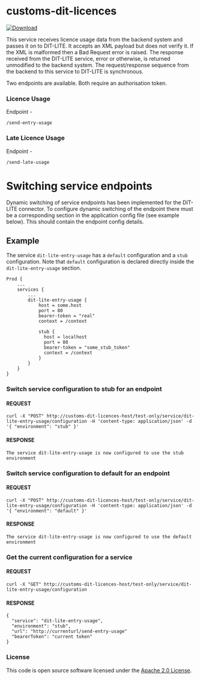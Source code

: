 # customs-dit-licences

 [ ![Download](https://api.bintray.com/packages/hmrc/releases/customs-dit-licences/images/download.svg) ](https://bintray.com/hmrc/releases/customs-dit-licences/_latestVersion)

This service receives licence usage data from the backend system and passes it on to DIT-LITE. It accepts an XML payload but does not verify it.
If the XML is malformed then a Bad Request error is raised. The response received from the DIT-LITE service, error or otherwise, is returned unmodified to the backend system.
The request/response sequence from the backend to this service to DIT-LITE is synchronous.

Two endpoints are available. Both require an authorisation token.

### Licence Usage

Endpoint - 
```
/send-entry-usage
```


### Late Licence Usage

Endpoint - 
```
/send-late-usage
```


# Switching service endpoints

Dynamic switching of service endpoints has been implemented for the DIT-LITE connector. To configure dynamic
switching of the endpoint there must be a corresponding section in the application config file
(see example below). This should contain the endpoint config details.


## Example
The service `dit-lite-entry-usage` has a `default` configuration and a `stub` configuration. Note
that `default` configuration is declared directly inside the `dit-lite-entry-usage` section.

    Prod {
        ...
        services {
            ...
            dit-lite-entry-usage {
                host = some.host
                port = 80
                bearer-token = "real"
                context = /context
                
                stub {
                  host = localhost
                  port = 80
                  bearer-token = "some_stub_token"
                  context = /context
                }
            }
        }
    }
    
### Switch service configuration to stub for an endpoint

#### REQUEST
    curl -X "POST" http://customs-dit-licences-host/test-only/service/dit-lite-entry-usage/configuration -H 'content-type: application/json' -d '{ "environment": "stub" }'
    

#### RESPONSE

    The service dit-lite-entry-usage is now configured to use the stub environment


### Switch service configuration to default for an endpoint

#### REQUEST

    curl -X "POST" http://customs-dit-licences-host/test-only/service/dit-lite-entry-usage/configuration -H 'content-type: application/json' -d '{ "environment": "default" }'

#### RESPONSE

    The service dit-lite-entry-usage is now configured to use the default environment

### Get the current configuration for a service

#### REQUEST

    curl -X "GET" http://customs-dit-licences-host/test-only/service/dit-lite-entry-usage/configuration

#### RESPONSE

    {
      "service": "dit-lite-entry-usage",
      "environment": "stub",
      "url": "http://currenturl/send-entry-usage"
      "bearerToken": "current token"
    }


### License

This code is open source software licensed under the [Apache 2.0 License]("http://www.apache.org/licenses/LICENSE-2.0.html").
